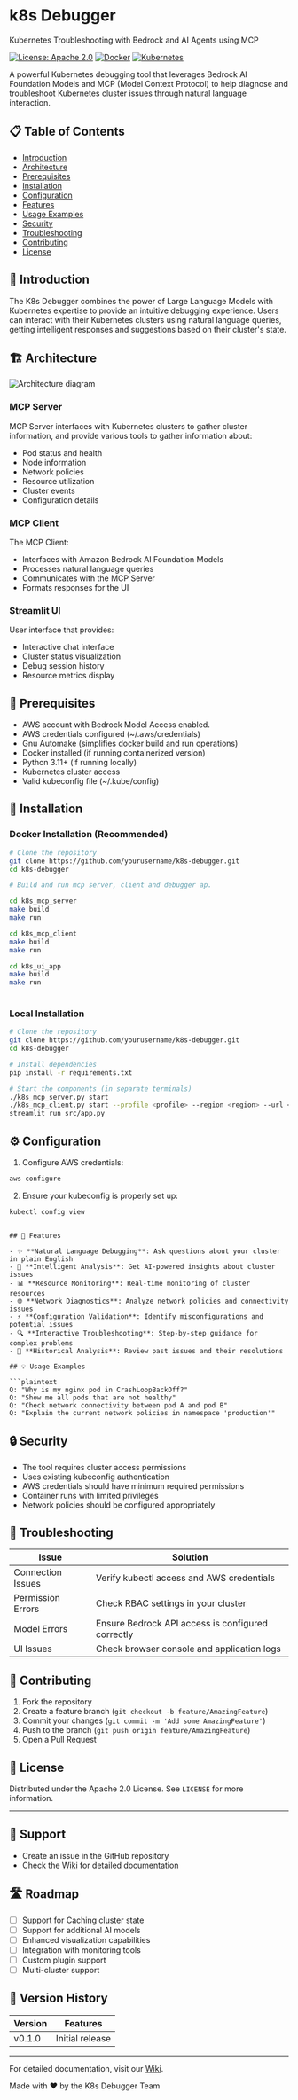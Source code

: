 # k8s Debugger
Kubernetes Troubleshooting with Bedrock and AI Agents using MCP

[![License: Apache 2.0](https://img.shields.io/badge/License-Apache_2.0-blue.svg)](https://opensource.org/licenses/Apache-2.0)
[![Docker](https://img.shields.io/badge/docker-%230db7ed.svg?style=flat&logo=docker&logoColor=white)](https://www.docker.com/)
[![Kubernetes](https://img.shields.io/badge/kubernetes-%23326ce5.svg?style=flat&logo=kubernetes&logoColor=white)](https://kubernetes.io/)

A powerful Kubernetes debugging tool that leverages Bedrock AI Foundation Models and MCP (Model Context Protocol) to help diagnose and troubleshoot Kubernetes cluster issues through natural language interaction.

## 📋 Table of Contents
- [Introduction](#introduction)
- [Architecture](#architecture)
- [Prerequisites](#prerequisites)
- [Installation](#installation)
- [Configuration](#configuration)
- [Features](#features)
- [Usage Examples](#usage-examples)
- [Security](#security)
- [Troubleshooting](#troubleshooting)
- [Contributing](#contributing)
- [License](#license)

## 🎯 Introduction

The K8s Debugger combines the power of Large Language Models with Kubernetes expertise to provide an intuitive debugging experience. Users can interact with their Kubernetes clusters using natural language queries, getting intelligent responses and suggestions based on their cluster's state.

## 🏗️ Architecture

![Architecture diagram](https://https://raw.githubusercontent.com/bdastur/k8s_debugger/refs/heads/main/docs/architecture.drawio.png "K8s Debugger Architecture Diagram")

### MCP Server
MCP Server interfaces with Kubernetes clusters to gather cluster information, and provide various tools to gather  information about:
- Pod status and health
- Node information
- Network policies
- Resource utilization
- Cluster events
- Configuration details

### MCP Client
The MCP Client:
- Interfaces with Amazon Bedrock AI Foundation Models
- Processes natural language queries
- Communicates with the MCP Server
- Formats responses for the UI

### Streamlit UI
User interface that provides:
- Interactive chat interface
- Cluster status visualization
- Debug session history
- Resource metrics display

## 📝 Prerequisites

- AWS account with Bedrock Model Access enabled.
- AWS credentials configured (~/.aws/credentials)
- Gnu Automake (simplifies docker build and run operations)
- Docker installed (if running containerized version)
- Python 3.11+ (if running locally)
- Kubernetes cluster access
- Valid kubeconfig file (~/.kube/config)

## 🚀 Installation

### Docker Installation (Recommended)

```bash
# Clone the repository
git clone https://github.com/yourusername/k8s-debugger.git
cd k8s-debugger

# Build and run mcp server, client and debugger ap.

cd k8s_mcp_server
make build
make run

cd k8s_mcp_client
make build
make run

cd k8s_ui_app
make build
make run
 
```

### Local Installation

```bash
# Clone the repository
git clone https://github.com/yourusername/k8s-debugger.git
cd k8s-debugger

# Install dependencies
pip install -r requirements.txt

# Start the components (in separate terminals)
./k8s_mcp_server.py start
./k8s_mcp_client.py start --profile <profile> --region <region> --url <mcp server url:5001/sse>
streamlit run src/app.py
```

## ⚙️ Configuration

1. Configure AWS credentials:
```bash
aws configure
```

2. Ensure your kubeconfig is properly set up:
```bash
kubectl config view
```

```

## 🎨 Features

- ✨ **Natural Language Debugging**: Ask questions about your cluster in plain English
- 🤖 **Intelligent Analysis**: Get AI-powered insights about cluster issues
- 📊 **Resource Monitoring**: Real-time monitoring of cluster resources
- 🌐 **Network Diagnostics**: Analyze network policies and connectivity issues
- ⚡ **Configuration Validation**: Identify misconfigurations and potential issues
- 🔍 **Interactive Troubleshooting**: Step-by-step guidance for complex problems
- 📖 **Historical Analysis**: Review past issues and their resolutions

## 💡 Usage Examples

```plaintext
Q: "Why is my nginx pod in CrashLoopBackOff?"
Q: "Show me all pods that are not healthy"
Q: "Check network connectivity between pod A and pod B"
Q: "Explain the current network policies in namespace 'production'"
```

## 🔒 Security

- The tool requires cluster access permissions
- Uses existing kubeconfig authentication
- AWS credentials should have minimum required permissions
- Container runs with limited privileges
- Network policies should be configured appropriately

## 🔧 Troubleshooting

| Issue | Solution |
|-------|----------|
| Connection Issues | Verify kubectl access and AWS credentials |
| Permission Errors | Check RBAC settings in your cluster |
| Model Errors | Ensure Bedrock API access is configured correctly |
| UI Issues | Check browser console and application logs |

## 🤝 Contributing

1. Fork the repository
2. Create a feature branch (`git checkout -b feature/AmazingFeature`)
3. Commit your changes (`git commit -m 'Add some AmazingFeature'`)
4. Push to the branch (`git push origin feature/AmazingFeature`)
5. Open a Pull Request

## 📜 License

Distributed under the Apache 2.0 License. See `LICENSE` for more information.

---

## 🌟 Support

- Create an issue in the GitHub repository
- Check the [Wiki](link-to-wiki) for detailed documentation


## 🛣️ Roadmap

- [ ] Support for Caching cluster state
- [ ] Support for additional AI models
- [ ] Enhanced visualization capabilities
- [ ] Integration with monitoring tools
- [ ] Custom plugin support
- [ ] Multi-cluster support

## 📝 Version History

| Version | Features |
|---------|----------|
| v0.1.0 | Initial release |


---

For detailed documentation, visit our [Wiki](tba).

Made with ❤️ by the K8s Debugger Team
